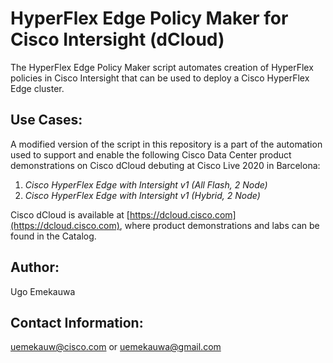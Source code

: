 # HyperFlex Edge Policy Maker for Cisco Intersight (dCloud)

The HyperFlex Edge Policy Maker script automates creation of HyperFlex policies in Cisco Intersight that can be used to deploy a Cisco HyperFlex Edge cluster.

## Use Cases:
A modified version of the script in this repository is a part of the automation used to support and enable the following Cisco Data Center product demonstrations on Cisco dCloud debuting at Cisco Live 2020 in Barcelona:

1. _Cisco HyperFlex Edge with Intersight v1 (All Flash, 2 Node)_
2. _Cisco HyperFlex Edge with Intersight v1 (Hybrid, 2 Node)_

Cisco dCloud is available at [https://dcloud.cisco.com](https://dcloud.cisco.com), where product demonstrations and labs can be found in the Catalog.

## Author:
Ugo Emekauwa

## Contact Information:
uemekauw@cisco.com or uemekauwa@gmail.com
